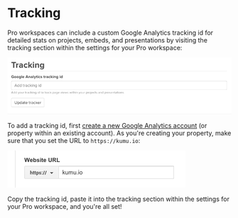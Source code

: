 # Tracking

Pro workspaces can include a custom Google Analytics tracking id for detailed stats on projects, embeds, and presentations by visiting the tracking section within the settings for your Pro workspace:

![](/images/ga-tracking-code.png)

To add a tracking id, first [create a new Google Analytics account](https://support.google.com/analytics/answer/1009694?hl=en) (or property within an existing account). As you're creating your property, make sure that you set the URL to `https://kumu.io`:

![](/images/ga-website-url.png)

Copy the tracking id, paste it into the tracking section within the settings for your Pro workspace, and you're all set!


